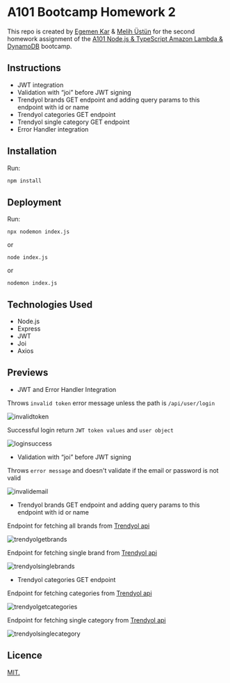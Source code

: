 # A101 Bootcamp Homework 2

This repo is created by [Egemen Kar](https://github.com/egemenkar) & [Melih Üstün](https://github.com/ustunmelih) for the second homework assignment of the [A101 Node.js & TypeScript Amazon Lambda & DynamoDB](https://www.patika.dev/bootcamp/a101-amazon-lambda-dynamodb-bootcamp-node-js-typescript-programi) bootcamp.

## Instructions

* JWT integration
* Validation with “joi” before JWT signing
* Trendyol brands GET endpoint and adding query params to this endpoint with id or name
* Trendyol categories GET endpoint
* Trendyol single category GET endpoint
* Error Handler integration

## Installation

Run:

```bash
npm install
```

## Deployment

Run:

```
npx nodemon index.js
```
or

```
node index.js
```
or

```
nodemon index.js
```

## Technologies Used

* Node.js
* Express
* JWT
* Joi
* Axios

## Previews

* JWT and Error Handler Integration

Throws `invalid token` error message unless the path is `/api/user/login`

![invalidtoken](images/invalidtoken.png)

Successful login return `JWT token values` and `user object`

![loginsuccess](images/loginsuccess.png)

* Validation with “joi” before JWT signing

Throws `error message` and doesn't validate if the email or password is not valid

![invalidemail](images/invalidemail.png)

* Trendyol brands GET endpoint and adding query params to this endpoint with id or name

Endpoint for fetching all brands from [Trendyol api](https://developers.trendyol.com/tr/urun-entegrasyonu/v2/trendyol-marka-bilgileri)

![trendyolgetbrands](images/trendyolgetbrands.png)

Endpoint for fetching single brand from [Trendyol api](https://developers.trendyol.com/tr/urun-entegrasyonu/v2/trendyol-marka-bilgileri)

![trendyolsinglebrands](images/trendyolsinglebrands.png)

* Trendyol categories GET endpoint

Endpoint for fetching categories from [Trendyol api](https://developers.trendyol.com/tr/urun-entegrasyonu/v2/trendyol-kategori-bilgileri)

![trendyolgetcategories](images/trendyolgetcategories.png)

Endpoint for fetching single category from [Trendyol api](https://developers.trendyol.com/tr/urun-entegrasyonu/v2/trendyol-kategori-bilgileri)

![trendyolsinglecategory](images/trendyolsinglecategory.png)

## Licence

[MIT.](license)


